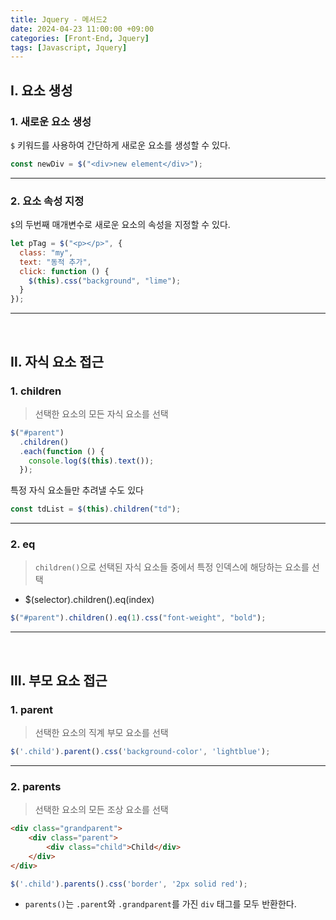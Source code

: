 ```yaml
---
title: Jquery - 메서드2
date: 2024-04-23 11:00:00 +09:00
categories: [Front-End, Jquery]
tags: [Javascript, Jquery]
---
```


## Ⅰ. 요소 생성

### 1. 새로운 요소 생성

`$` 키워드를 사용하여 간단하게 새로운 요소를 생성할 수 있다.

```js
const newDiv = $("<div>new element</div>");
```

---

### 2. 요소 속성 지정

`$`의 두번째 매개변수로 새로운 요소의 속성을 지정할 수 있다.

```js
let pTag = $("<p></p>", {
  class: "my",
  text: "동적 추가",
  click: function () {
    $(this).css("background", "lime");
  }
});
```

---
<br>

## Ⅱ. 자식 요소 접근

### 1. children

> 선택한 요소의 모든 자식 요소를 선택

```js
$("#parent")
  .children()
  .each(function () {
    console.log($(this).text());
  });
```

특정 자식 요소들만 추려낼 수도 있다

```js
const tdList = $(this).children("td");
```

---

### 2. eq

> `children()`으로 선택된 자식 요소들 중에서 특정 인덱스에 해당하는 요소를 선택

- $(selector).children().eq(index)

```js
$("#parent").children().eq(1).css("font-weight", "bold");
```

---
<br>

## Ⅲ. 부모 요소 접근

### 1. parent

> 선택한 요소의 직계 부모 요소를 선택

```js
$('.child').parent().css('background-color', 'lightblue');
```

---

### 2. parents

> 선택한 요소의 모든 조상 요소를 선택

```html
<div class="grandparent">
    <div class="parent">
        <div class="child">Child</div>
    </div>
</div>
```

```js
$('.child').parents().css('border', '2px solid red');
```

- `parents()`는 `.parent`와 `.grandparent`를 가진 `div` 태그를 모두 반환한다.
